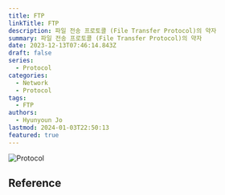 ```yaml
---
title: FTP
linkTitle: FTP
description: 파일 전송 프로토콜 (File Transfer Protocol)의 약자
summary: 파일 전송 프로토콜 (File Transfer Protocol)의 약자
date: 2023-12-13T07:46:14.843Z
draft: false
series:
  - Protocol
categories:
  - Network
  - Protocol
tags:
  - FTP
authors:
  - Hyunyoun Jo
lastmod: 2024-01-03T22:50:13
featured: true
---
```


![Protocol](media/images/protocol.png "http://www.tcpipguide.com/free/t_TCPIPProtocols.htm")

## Reference
